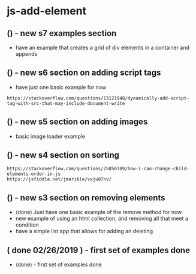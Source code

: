 # js-add-element

## () -  new s7 examples section
* have an example that creates a grid of div elements in a container and appends

## () -  new s6 section on adding script tags
* have just one basic example for now

```
https://stackoverflow.com/questions/13121948/dynamically-add-script-tag-with-src-that-may-include-document-write
```

## () - new s5 section on adding images
* basic image loader example

## () - new s4 section on sorting

```
https://stackoverflow.com/questions/25850389/how-i-can-change-child-elements-order-in-js
https://jsfiddle.net/jmarikle/vxju87nv/
```

## () - new s3 section on removing elements
* (done) Just have one basic example of the remove method for now
* new example of using an html collection, and removing all that meet a condition
* have a simple list app that allows for adding an deleting

## ( done 02/26/2019 ) - first set of examples done
* (done) - first set of examples done